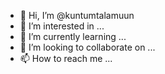 - 👋 Hi, I’m @kuntumtalamuun
- 👀 I’m interested in ...
- 🌱 I’m currently learning ...
- 💞️ I’m looking to collaborate on ...
- 📫 How to reach me ...

<!---
kuntumtalamuun/kuntumtalamuun is a ✨ special ✨ repository because its `README.md` (this file) appears on your GitHub profile.
You can click the Preview link to take a look at your changes.
--->
